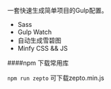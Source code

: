 一套快速生成简单项目的Gulp配置。

* Sass
* Gulp Watch
* 自动生成雪碧图
* Minfy CSS && JS

####npm 下载常用库

`npm run zepto` 可下载zepto.min.js


